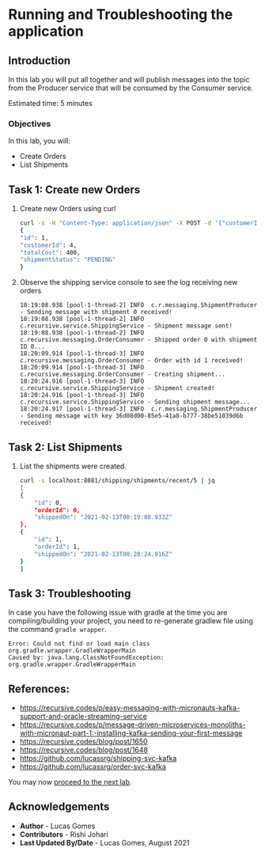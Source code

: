 # Running and Troubleshooting the application

## Introduction

In this lab you will put all together and will publish messages into the topic from the Producer service that will be consumed by the Consumer service.


Estimated time: 5 minutes

### Objectives

In this lab, you will:

* Create Orders
* List Shipments


## Task 1: Create new Orders

1. Create new Orders using curl

    ```bash
    curl -s -H "Content-Type: application/json" -X POST -d '{"customerId": 4, "totalCost": 400.00}' localhost:8080/order | jq
    {
    "id": 1,
    "customerId": 4,
    "totalCost": 400,
    "shipmentStatus": "PENDING"
    }
    ```

1. Observe the shipping service console to see the log receiving new orders

    ```
    18:19:08.938 [pool-1-thread-2] INFO  c.r.messaging.ShipmentProducer - Sending message with shipment 0 received!
    18:19:08.938 [pool-1-thread-2] INFO  c.recursive.service.ShippingService - Shipment message sent!
    18:19:08.938 [pool-1-thread-2] INFO  c.recursive.messaging.OrderConsumer - Shipped order 0 with shipment ID 0...
    18:20:09.914 [pool-1-thread-3] INFO  c.recursive.messaging.OrderConsumer - Order with id 1 received!
    18:20:09.914 [pool-1-thread-3] INFO  c.recursive.messaging.OrderConsumer - Creating shipment...
    18:20:24.916 [pool-1-thread-3] INFO  c.recursive.service.ShippingService - Shipment created!
    18:20:24.916 [pool-1-thread-3] INFO  c.recursive.service.ShippingService - Sending shipment message...
    18:20:24.917 [pool-1-thread-3] INFO  c.r.messaging.ShipmentProducer - Sending message with key 36d08d00-85e5-41a8-b777-38be51039d6b received!
    ```

## Task 2: List Shipments 

1. List the shipments were created.

    ```bash
    curl -s localhost:8081/shipping/shipments/recent/5 | jq
    [
    {
        "id": 0,
        "orderId": 0,
        "shippedOn": "2021-02-13T00:19:08.933Z"
    },
    {
        "id": 1,
        "orderId": 1,
        "shippedOn": "2021-02-13T00:20:24.916Z"
    }
    ]
    ```


## Task 3: Troubleshooting

In case you have the following issue with gradle at the time you are compiling/building your project, you need to re-generate gradlew file using the command `gradle wrapper`.

```
Error: Could not find or load main class org.gradle.wrapper.GradleWrapperMain
Caused by: java.lang.ClassNotFoundException: org.gradle.wrapper.GradleWrapperMain
```

## References:
* https://recursive.codes/p/easy-messaging-with-micronauts-kafka-support-and-oracle-streaming-service
* https://recursive.codes/p/message-driven-microservices-monoliths-with-micronaut-part-1:-installing-kafka-sending-your-first-message
* https://recursive.codes/blog/post/1650
* https://recursive.codes/blog/post/1648
* https://github.com/lucassrg/shipping-svc-kafka
* https://github.com/lucassrg/order-svc-kafka


You may now [proceed to the next lab](#next).

## Acknowledgements

* **Author** - Lucas Gomes
* **Contributors** -  Rishi Johari
* **Last Updated By/Date** - Lucas Gomes, August 2021